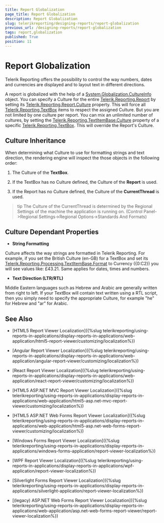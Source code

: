```yaml
---
title: Report Globalization
page_title: Report Globalization 
description: Report Globalization
slug: telerikreporting/designing-reports/report-globalization
previous_url: /designing-reports/report-globalization
tags: report,globalization
published: True
position: 11
---
```


# Report Globalization


Telerik Reporting offers the possibility to control the way numbers, dates and currencies are displayed and to layout text in different directions.

A report is globalized with the help of a  [System.Globalization.CultureInfo](http://msdn2.microsoft.com/en-us/library/system.globalization.cultureinfo.aspx) object. You can specify a Culture for the entire  [Telerik.Reporting.Report](/reporting/api/Telerik.Reporting.Report)  by setting its   [Telerik.Reporting.Report.Culture](/reporting/api/Telerik.Reporting.Report#Telerik_Reporting_Report_Culture)  property. This will force all   [Telerik.Reporting.TextBox](/reporting/api/Telerik.Reporting.TextBox)  items to respect the assigned Culture. But you are not limited by one culture per report. You can mix an unlimited number of cultures, by setting the   [Telerik.Reporting.TextItemBase.Culture](/reporting/api/Telerik.Reporting.TextItemBase#Telerik_Reporting_TextItemBase_Culture) property of a specific   [Telerik.Reporting.TextBox](/reporting/api/Telerik.Reporting.TextBox). This will override the Report's Culture.

## Culture Inheritance

When determining what Culture to use for formatting strings and text direction, the rendering engine will inspect the those objects in the following order:

1. The Culture of the __TextBox__.

1. If the TextBox has no Culture defined, the Culture of the __Report__  is used.

1. If the Report has no Culture defined, the Culture of the __CurrentThread__ is used.

>tip The Culture of the CurrentThread is determined by the Regional Settings of the machine the application is running on. (Control Panel->Regional Settings->Regional Options->Standards And Formats)        


## Culture Dependant Properties

* __String Formatting__ 

Culture affects the way strings are formatted in Telerik Reporting. For example, if you set the British Culture (en-GB) for a TextBox and set its [Telerik.Reporting.Processing.TextItemBase.Format](/reporting/api/Telerik.Reporting.Processing.TextItemBase#Telerik_Reporting_Processing_TextItemBase_Format) to Currency ({0:C2}) you will see values like: £43.21. Same applies for dates, times and numbers.

* __Text Direction (LTR/RTL)__ 

Middle Eastern languages such as Hebrew and Arabic are generally written from right to left. If your TextBox will contain text written using a RTL script, then you simply need to specify the appropriate Culture, for example "he" for Hebrew and "ar" for Arabic.

## See Also

 * [HTML5 Report Viewer Localization]({%slug telerikreporting/using-reports-in-applications/display-reports-in-applications/web-application/html5-report-viewer/customizing/localization%})
 
 * [Angular Report Viewer Localization]({%slug telerikreporting/using-reports-in-applications/display-reports-in-applications/web-application/angular-report-viewer/customizing/localization%})
  
 * [React Report Viewer Localization]({%slug telerikreporting/using-reports-in-applications/display-reports-in-applications/web-application/react-report-viewer/customizing/localization%})
 
 * [HTML5 ASP.NET MVC Report Viewer Localization]({%slug telerikreporting/using-reports-in-applications/display-reports-in-applications/web-application/html5-asp.net-mvc-report-viewer/customizing/localization%})
 
 * [HTML5 ASP.NET Web Forms Report Viewer Localization]({%slug telerikreporting/using-reports-in-applications/display-reports-in-applications/web-application/html5-asp.net-web-forms-report-viewer/customizing/localization%})

 * [Windows Forms Report Viewer Localization]({%slug telerikreporting/using-reports-in-applications/display-reports-in-applications/windows-forms-application/report-viewer-localization%})
 
 * [WPF Report Viewer Localization]({%slug telerikreporting/using-reports-in-applications/display-reports-in-applications/wpf-application/report-viewer-localization%})

 * [Silverlight Forms Report Viewer Localization]({%slug telerikreporting/using-reports-in-applications/display-reports-in-applications/silverlight-application/report-viewer-localization%})
 
 * [(legacy) ASP.NET Web Forms Report Viewer Localization]({%slug telerikreporting/using-reports-in-applications/display-reports-in-applications/web-application/asp.net-web-forms-report-viewer/report-viewer-localization%})
